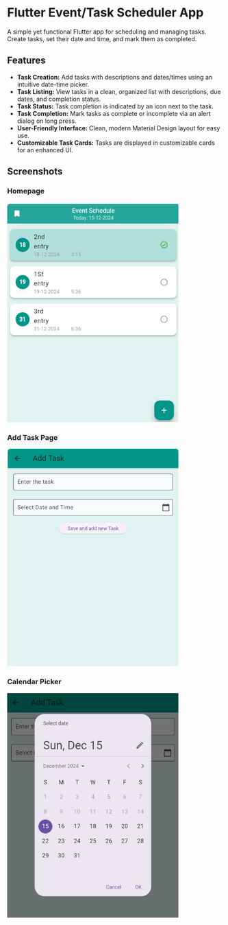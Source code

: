 # Flutter Event/Task Scheduler App

A simple yet functional Flutter app for scheduling and managing tasks. Create tasks, set their date and time, and mark them as completed.

## Features

- **Task Creation:** Add tasks with descriptions and dates/times using an intuitive date-time picker.
- **Task Listing:** View tasks in a clean, organized list with descriptions, due dates, and completion status.
- **Task Status:** Task completion is indicated by an icon next to the task.
- **Task Completion:** Mark tasks as complete or incomplete via an alert dialog on long press.
- **User-Friendly Interface:** Clean, modern Material Design layout for easy use.
- **Customizable Task Cards:** Tasks are displayed in customizable cards for an enhanced UI.

## Screenshots

### Homepage
<img src="photos/images/homepage.png" width="400" alt="Homepage of the app showing tasks list"/>

### Add Task Page
<img src="photos/images/secondpage.png" width="400" alt="Add Task page where users input task description and date"/>

### Calendar Picker
<img src="photos/images/calender.png" width="400" alt="Calendar picker to select date and time for tasks"/>